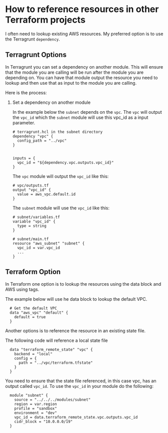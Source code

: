 # How to reference resources in other Terraform projects

I often need to lookup existing AWS resources. My preferred option is to use the Terragrunt `dependency`. 

## Terragrunt Options

In Terragrunt you can set a dependency on another module.  This will ensure that the module you are calling will be run after the module you are depending on.  You can have that module output the resource you need to lookup and then use that as input to the module you are calling.

Here is the process:

1. Set a dependency on another module

    In the example below the `subnet` depends on the `vpc`.  The `vpc` will output the `vpc_id` which the `subnet` module will use this vpc_id as a input parameter.

    ```
    # terragrunt.hcl in the subnet directory
    dependency "vpc" {
      config_path = "../vpc"
    }

    
    inputs = {
      vpc_id = "${dependency.vpc.outputs.vpc_id}"
    }
    ```
   

    The `vpc` module will output the `vpc_id` like this:

    ```
    # vpc/outputs.tf
    output "vpc_id" {
      value = aws_vpc.default.id
    }
    ```

    The `subnet` module will use the `vpc_id` like this:

    ```
    # subnet/variables.tf
    variable "vpc_id" {
      type = string
    }
    ```

    ```
    # subnet/main.tf
    resource "aws_subnet" "subnet" {
      vpc_id = var.vpc_id
      ...
    }
    ```



## Terraform Option

In Terraform one option is to lookup the resources using the data block and AWS using tags.  

The example below will use he data block to lookup the default VPC.
  ```
    # Get the default VPC
    data "aws_vpc" "default" {
      default = true
    }
  ```

Another options is to reference the resource in an existing state file.

The following code will reference a local state file
  ```
    data "terraform_remote_state" "vpc" {
      backend = "local"
      config = {
        path = "../vpc/terraform.tfstate"
      }
    }
  ```
You need to ensure that the state file referenced, in this case vpc,  has an output called `vpc_id`.  To use the `vpc_id` in your module do the following:

  ```
    module "subnet" {
      source = "../../../modules/subnet"
      region = var.region
      profile = "sandbox"
      environment = "dev"
      vpc_id = data.terraform_remote_state.vpc.outputs.vpc_id
      cidr_block = "10.0.0.0/19"
    }
  ```

    
